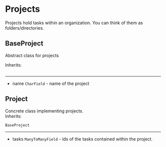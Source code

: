 # Projects

Projects hold tasks within an organization. You can think of them as folders/directories.

## BaseProject
Abstract class for projects

Inherits:
```
```

---
  * name `CharField` - name of the project


## Project
Concrete class implementing projects.  
Inherits:
```
BaseProject
```

--- 
  * tasks `ManyToManyField` - ids of the tasks contained within the project.
